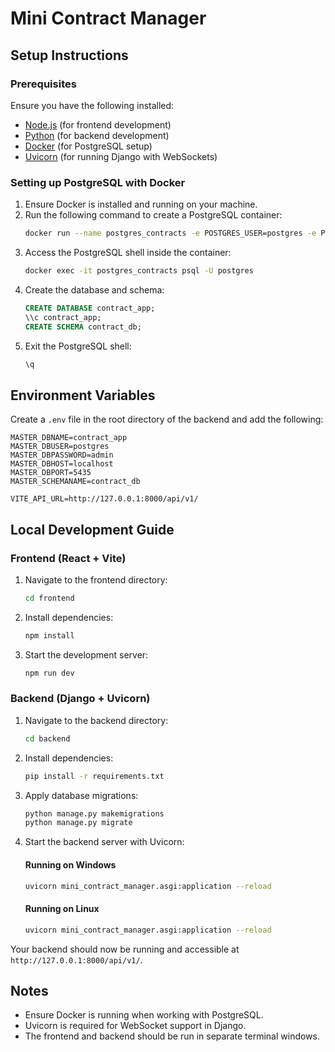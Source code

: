# Mini Contract Manager

## Setup Instructions

### Prerequisites

Ensure you have the following installed:

- [Node.js](https://nodejs.org/) (for frontend development)
- [Python](https://www.python.org/) (for backend development)
- [Docker](https://www.docker.com/) (for PostgreSQL setup)
- [Uvicorn](https://www.uvicorn.org/) (for running Django with WebSockets)

### Setting up PostgreSQL with Docker

1. Ensure Docker is installed and running on your machine.
2. Run the following command to create a PostgreSQL container:
   ```bash
   docker run --name postgres_contracts -e POSTGRES_USER=postgres -e POSTGRES_PASSWORD=admin -p 5435:5432 -d postgres
   ```
3. Access the PostgreSQL shell inside the container:
   ```bash
   docker exec -it postgres_contracts psql -U postgres
   ```
4. Create the database and schema:
   ```sql
   CREATE DATABASE contract_app;
   \\c contract_app;
   CREATE SCHEMA contract_db;
   ```
5. Exit the PostgreSQL shell:
   ```bash
   \q
   ```

## Environment Variables

Create a `.env` file in the root directory of the backend and add the following:

```
MASTER_DBNAME=contract_app
MASTER_DBUSER=postgres
MASTER_DBPASSWORD=admin
MASTER_DBHOST=localhost
MASTER_DBPORT=5435
MASTER_SCHEMANAME=contract_db

VITE_API_URL=http://127.0.0.1:8000/api/v1/
```

## Local Development Guide

### Frontend (React + Vite)

1. Navigate to the frontend directory:
   ```bash
   cd frontend
   ```
2. Install dependencies:
   ```bash
   npm install
   ```
3. Start the development server:
   ```bash
   npm run dev
   ```

### Backend (Django + Uvicorn)

1. Navigate to the backend directory:
   ```bash
   cd backend
   ```
2. Install dependencies:
   ```bash
   pip install -r requirements.txt
   ```
3. Apply database migrations:
   ```bash
   python manage.py makemigrations
   python manage.py migrate
   ```
4. Start the backend server with Uvicorn:
   #### Running on Windows
   ```bash
   uvicorn mini_contract_manager.asgi:application --reload
   ```
   #### Running on Linux
   ```bash
   uvicorn mini_contract_manager.asgi:application --reload
   ```

Your backend should now be running and accessible at `http://127.0.0.1:8000/api/v1/`.

## Notes

- Ensure Docker is running when working with PostgreSQL.
- Uvicorn is required for WebSocket support in Django.
- The frontend and backend should be run in separate terminal windows.



